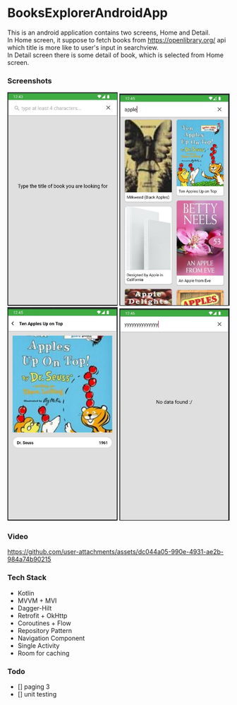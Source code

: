 # BooksExplorerAndroidApp
This is an android application contains two screens, Home and Detail.
<br>
In Home screen, it suppose to fetch books from https://openlibrary.org/ api which title is more like to user's input in searchview.
<br>
In Detail screen there is some detail of book, which is selected from Home screen.

### Screenshots
<p float="left">
<img src="https://github.com/rezalaki/BooksExplorerAndroidApp/blob/main/arts/one.jpg?raw=true" alt="img-one" width="250" />
<img src="https://github.com/rezalaki/BooksExplorerAndroidApp/blob/main/arts/two.jpg?raw=true" alt="img-two" width="250" />
<img src="https://github.com/rezalaki/BooksExplorerAndroidApp/blob/main/arts/three.jpg?raw=true" alt="img-three" width="250" />
<img src="https://github.com/rezalaki/BooksExplorerAndroidApp/blob/main/arts/four.jpg?raw=true" alt="img-four" width="250" />
</p>

### Video
https://github.com/user-attachments/assets/dc044a05-990e-4931-ae2b-984a74b90215

### Tech Stack
- Kotlin
- MVVM + MVI
- Dagger-Hilt
- Retrofit + OkHttp
- Coroutines + Flow
- Repository Pattern
- Navigation Component
- Single Activity
- Room for caching

### Todo
- [] paging 3
- [] unit testing